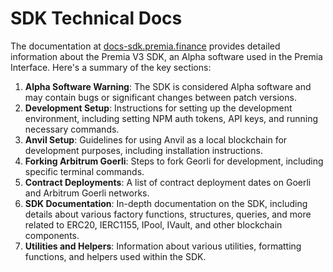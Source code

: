# SDK Technical Docs

The documentation at [docs-sdk.premia.finance](https://docs-sdk.premia.finance/) provides detailed information about the Premia V3 SDK, an Alpha software used in the Premia Interface. Here's a summary of the key sections:

1. **Alpha Software Warning**: The SDK is considered Alpha software and may contain bugs or significant changes between patch versions.
2. **Development Setup**: Instructions for setting up the development environment, including setting NPM auth tokens, API keys, and running necessary commands.
3. **Anvil Setup**: Guidelines for using Anvil as a local blockchain for development purposes, including installation instructions.
4. **Forking Arbitrum Goerli**: Steps to fork Georli for development, including specific terminal commands.
5. **Contract Deployments**: A list of contract deployment dates on Goerli and Arbitrum Goerli networks.
6. **SDK Documentation**: In-depth documentation on the SDK, including details about various factory functions, structures, queries, and more related to ERC20, IERC1155, IPool, IVault, and other blockchain components.
7. **Utilities and Helpers**: Information about various utilities, formatting functions, and helpers used within the SDK.
